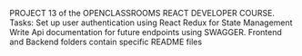 PROJECT 13 of the OPENCLASSROOMS REACT DEVELOPER COURSE. 
Tasks: 
Set up user authentication using React Redux for State Management
Write Api documentation for future endpoints using SWAGGER.
Frontend and Backend folders contain specific README files
